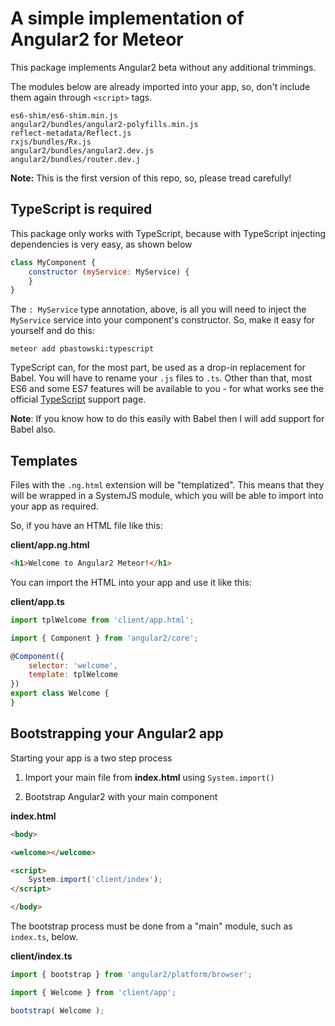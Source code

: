 # A simple implementation of Angular2 for Meteor

This package implements Angular2 beta without any additional trimmings.

The modules below are already imported into your app, so, don't include them again through `<script>` tags.

    es6-shim/es6-shim.min.js
    angular2/bundles/angular2-polyfills.min.js
    reflect-metadata/Reflect.js
    rxjs/bundles/Rx.js
    angular2/bundles/angular2.dev.js
    angular2/bundles/router.dev.j


**Note:** This is the first version of this repo, so, please tread carefully!

## TypeScript is required

This package only works with TypeScript, because with TypeScript injecting dependencies is very easy, as shown below

```javascript
class MyComponent {
    constructor (myService: MyService) {
    }
}
```

The `: MyService` type annotation, above, is all you will need to inject the `MyService` service into your component's constructor. So, make it easy for yourself and do this:

    meteor add pbastowski:typescript

TypeScript can, for the most part, be used as a drop-in replacement for Babel. You will have to rename your `.js` files to `.ts`. Other than that, most ES6 and some ES7 features will be available to you - for what works see the official [TypeScript](http://www.typescriptlang.org/Handbook) support page.

**Note**: If you know how to do this easily with Babel then I will add support for Babel also.


## Templates

Files with the `.ng.html` extension will be "templatized". This means that they will be wrapped in a SystemJS module, which you will be able to import into your app as required.

So, if you have an HTML file like this:

**client/app.ng.html**

```html
<h1>Welcome to Angular2 Meteor!</h1>
```

You can import the HTML into your app and use it like this:

**client/app.ts**

```javascript
import tplWelcome from 'client/app.html';

import { Component } from 'angular2/core';

@Component({
    selector: 'welcome',
    template: tplWelcome
})
export class Welcome {
}
```

## Bootstrapping your Angular2 app

Starting your app is a two step process

1) Import your main file from **index.html** using `System.import()`

2) Bootstrap Angular2 with your main component

**index.html**

```html
<body>

<welcome></welcome>

<script>
    System.import('client/index');
</script>

</body>
```

The bootstrap process must be done from a "main" module, such as `index.ts`, below.

**client/index.ts**

```javascript
import { bootstrap } from 'angular2/platform/browser';

import { Welcome } from 'client/app';

bootstrap( Welcome );
```


